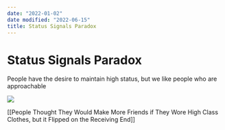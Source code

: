 ```yaml
---
date: "2022-01-02"
date modified: "2022-06-15"
title: Status Signals Paradox
---
```


# Status Signals Paradox
People have the desire to maintain high status, but we like people who are approachable

![](https://i.imgur.com/JMgGSag.png)

[[People Thought They Would Make More Friends if They Wore High Class Clothes, but it Flipped on the Receiving End]]
